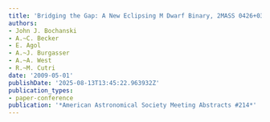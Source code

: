 ```yaml
---
title: 'Bridging the Gap: A New Eclipsing M Dwarf Binary, 2MASS 0426+0323'
authors:
- John J. Bochanski
- A.~C. Becker
- E. Agol
- A.~J. Burgasser
- A.~A. West
- R.~M. Cutri
date: '2009-05-01'
publishDate: '2025-08-13T13:45:22.963932Z'
publication_types:
- paper-conference
publication: '*American Astronomical Society Meeting Abstracts #214*'
---
```

